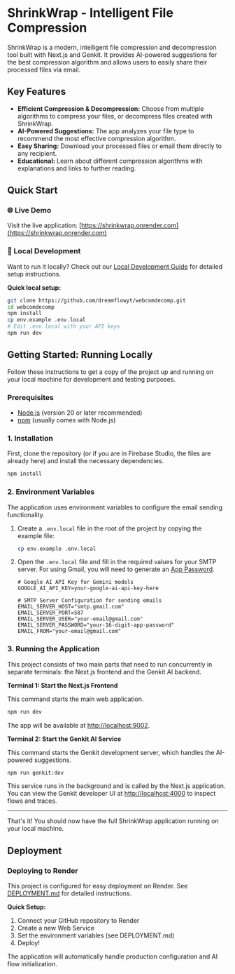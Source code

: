 # ShrinkWrap - Intelligent File Compression

ShrinkWrap is a modern, intelligent file compression and decompression tool built with Next.js and Genkit. It provides AI-powered suggestions for the best compression algorithm and allows users to easily share their processed files via email.

## Key Features

- **Efficient Compression & Decompression:** Choose from multiple algorithms to compress your files, or decompress files created with ShrinkWrap.
- **AI-Powered Suggestions:** The app analyzes your file type to recommend the most effective compression algorithm.
- **Easy Sharing:** Download your processed files or email them directly to any recipient.
- **Educational:** Learn about different compression algorithms with explanations and links to further reading.

## Quick Start

### 🌐 Live Demo
Visit the live application: [https://shrinkwrap.onrender.com](https://shrinkwrap.onrender.com)

### 🚀 Local Development
Want to run it locally? Check out our [Local Development Guide](./LOCAL_DEVELOPMENT.md) for detailed setup instructions.

**Quick local setup:**
```bash
git clone https://github.com/dreamflowyt/webcomdecomp.git
cd webcomdecomp
npm install
cp env.example .env.local
# Edit .env.local with your API keys
npm run dev
```

## Getting Started: Running Locally

Follow these instructions to get a copy of the project up and running on your local machine for development and testing purposes.

### Prerequisites

- [Node.js](https://nodejs.org/) (version 20 or later recommended)
- [npm](https://www.npmjs.com/) (usually comes with Node.js)

### 1. Installation

First, clone the repository (or if you are in Firebase Studio, the files are already here) and install the necessary dependencies.

```bash
npm install
```

### 2. Environment Variables

The application uses environment variables to configure the email sending functionality.

1.  Create a `.env.local` file in the root of the project by copying the example file:
    ```bash
    cp env.example .env.local
    ```
2.  Open the `.env.local` file and fill in the required values for your SMTP server. For using Gmail, you will need to generate an [App Password](https://myaccount.google.com/apppasswords).

    ```dotenv
    # Google AI API Key for Gemini models
    GOOGLE_AI_API_KEY=your-google-ai-api-key-here
    
    # SMTP Server Configuration for sending emails
    EMAIL_SERVER_HOST="smtp.gmail.com"
    EMAIL_SERVER_PORT=587
    EMAIL_SERVER_USER="your-email@gmail.com"
    EMAIL_SERVER_PASSWORD="your-16-digit-app-password"
    EMAIL_FROM="your-email@gmail.com"
    ```

### 3. Running the Application

This project consists of two main parts that need to run concurrently in separate terminals: the Next.js frontend and the Genkit AI backend.

**Terminal 1: Start the Next.js Frontend**

This command starts the main web application.

```bash
npm run dev
```

The app will be available at [http://localhost:9002](http://localhost:9002).

**Terminal 2: Start the Genkit AI Service**

This command starts the Genkit development server, which handles the AI-powered suggestions.

```bash
npm run genkit:dev
```

This service runs in the background and is called by the Next.js application. You can view the Genkit developer UI at [http://localhost:4000](http://localhost:4000) to inspect flows and traces.

---

That's it! You should now have the full ShrinkWrap application running on your local machine.

## Deployment

### Deploying to Render

This project is configured for easy deployment on Render. See [DEPLOYMENT.md](./DEPLOYMENT.md) for detailed instructions.

**Quick Setup:**
1. Connect your GitHub repository to Render
2. Create a new Web Service
3. Set the environment variables (see DEPLOYMENT.md)
4. Deploy!

The application will automatically handle production configuration and AI flow initialization.

